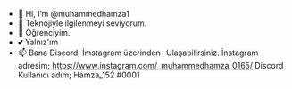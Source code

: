 - 👋 Hi, I’m @muhammedhamza1
- 👀 Teknojiyle ilgilenmeyi seviyorum.
- 🌱 Öğrenciyim.
- 💕 Yalnız'ım
- 📫 Bana Discord, İmstagram üzerinden-
Ulaşabilirsiniz.
İnstagram adresim; https://www.instagram.com/_muhammedhamza_0165/
Discord Kullanıcı adım; Hamza_152 #0001
<!---
muhammedhamza1/muhammedhamza1 is a ✨ special ✨ repository because its `README.md` (this file) appears on your GitHub profile.
You can click the Preview link to take a look at your changes.
--->

